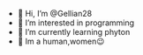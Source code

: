 - 👋 Hi, I’m @Gellian28
- 👀 I’m interested in programming
- 🌱 I’m currently learning phyton
- 💚 Im a human,women😉



<!---
Gellian28/Gellian28 is a ✨ special ✨ repository because its `README.md` (this file) appears on your GitHub profile.
You can click the Preview link to take a look at your changes.
--->
